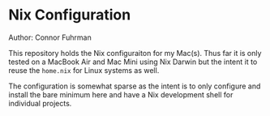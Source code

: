 # Nix Configuration
Author: Connor Fuhrman

This repository holds the Nix configuraiton for my Mac(s).
Thus far it is only tested on a MacBook Air and Mac Mini using Nix Darwin but the intent it to reuse the `home.nix` for Linux systems as well.

The configuration is somewhat sparse as the intent is to only configure and install the bare minimum here and have a Nix development shell for individual projects. 
